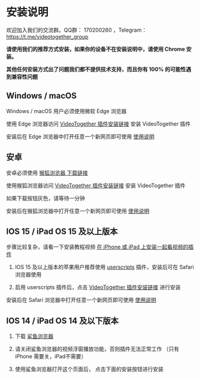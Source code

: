 # 安装说明

欢迎加入我们的交流群。QQ群： 170200260 ，Telegram：https://t.me/videotogether_group

**请使用我们的推荐方式安装，如果你的设备不在安装说明中，请使用 Chrome 安装。**

**其他任何安装方式出了问题我们都不提供技术支持，而且你有 100% 的可能性遇到兼容性问题**

## Windows / macOS

Windows / macOS 用户必须使用微软 Edge 浏览器

使用 Edge 浏览器访问 [VideoTogether 插件安装链接](https://microsoftedge.microsoft.com/addons/detail/videotogether/eilkilgemogpkebfmhkkapogkiijikli) 安装 VideoTogether 插件

安装后在 Edge 浏览器中打开任意一个新网页即可使用 [使用说明](./introduction.md)

## 安卓

安卓必须使用 [猴狐浏览器 下载链接](https://www.coolapk.com/apk/296754)

使用猴狐浏览器访问 [VideoTogether 插件安装链接](https://microsoftedge.microsoft.com/addons/detail/videotogether/eilkilgemogpkebfmhkkapogkiijikli) 安装 VideoTogether 插件

如果下载按钮灰色，请等待一分钟

安装后在猴狐浏览器中打开任意一个新网页即可使用 [使用说明](./introduction.md)


## IOS 15 / iPad OS 15 及以上版本

步骤比较复杂，请看一下安装教程视频 [在 iPhone 或 iPad 上安装一起看视频的插件](https://www.bilibili.com/video/BV19t4y1G7MB/?vd_source=1956535294dafbdc7ed9618b67807b9c)

1. IOS 15 及以上版本的苹果用户推荐使用 [userscripts](https://apps.apple.com/app/userscripts/id1463298887) 插件，安装后可在 Safari 浏览器使用

2. 启用 userscripts 插件后，点击 [VideoTogether 插件安装链接](https://2gether.video/release/extension.user.js) 进行安装

安装后在 Safari 浏览器中打开任意一个新网页即可使用 [使用说明](./introduction.md)

## IOS 14 / iPad OS 14 及以下版本

1. 下载 [鲨鱼浏览器](https://apps.apple.com/app/id1271984698)

2. 请关闭鲨鱼浏览器的视频浮窗播放功能，否则插件无法正常工作 （只有 iPhone 需要关，iPad不需要）

3. 使用鲨鱼浏览器打开这个页面后， 点击下面的安装按钮进行安装

<script setup>
import ViaInstall from '../../.vitepress/components/ViaInstall.vue'
</script>

<ViaInstall />

